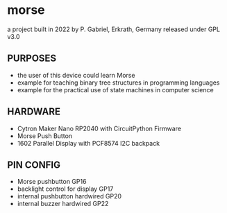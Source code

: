 # morse

a project built in 2022 by P. Gabriel, Erkrath, Germany
released under GPL v3.0

## PURPOSES
 - the user of this device could learn Morse
 - example for teaching binary tree structures in programming languages
 - example for the practical use of state machines in computer science

## HARDWARE
 - Cytron Maker Nano RP2040 with CircuitPython Firmware
 - Morse Push Button
 - 1602 Parallel Display with PCF8574 I2C backpack

## PIN CONFIG
 - Morse pushbutton GP16
 - backlight control for display GP17
 - internal pushbutton hardwired GP20
 - internal buzzer hardwired GP22
